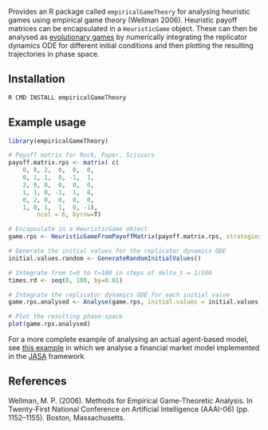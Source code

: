 
Provides an R package called `empiricalGameTheory` for analysing heuristic games 
using empirical game theory (Wellman 2006).  Heuristic payoff matrices
can be encapsulated in a `HeuristicGame` object.  These can then
be analysed as [evolutionary games](https://sphelps.net/teaching/egt.html)
by numerically integrating the replicator dynamics ODE for different
initial conditions and then plotting the resulting trajectories in phase space.

## Installation

~~~bash
R CMD INSTALL empiricalGameTheory
~~~

## Example usage

~~~R
library(empiricalGameTheory)

# Payoff matrix for Rock, Paper, Scissors
payoff.matrix.rps <- matrix( c(
	0, 0, 2,  0,  0,  0,
	0, 1, 1,  0, -1,  1,
	2, 0, 0,  0,  0,  0,
	1, 1, 0, -1,  1,  0,
	0, 2, 0,  0,  0,  0,
	1, 0, 1,  1,  0, -1),
	    ncol = 6, byrow=T)

# Encapsulate in a HeuristicGame object
game.rps <- HeuristicGameFromPayoffMatrix(payoff.matrix.rps, strategies = c('R', 'P', 'S'))

# Generate the initial values for the replicator dynamics ODE
initial.values.random <- GenerateRandomInitialValues()

# Integrate from t=0 to t=100 in steps of delta_t = 1/100
times.rd <- seq(0, 100, by=0.01)

# Integrate the replicator dynamics ODE for each initial value
game.rps.analysed <- Analyse(game.rps, initial.values = initial.values.random, times = times.rd)

# Plot the resulting phase-space
plot(game.rps.analysed)
~~~

For a more complete example of analysing an actual agent-based model, see [this example](http://jasa.sourceforge.net/abm-dynamics-knitr.html) in which we analyse a financial market model implemented in the [JASA](http://jasa.sourceforge.net) framework.

## References

Wellman, M. P. (2006). Methods for Empirical Game-Theoretic Analysis. In Twenty-First National Conference on Artificial Intelligence (AAAI-06) (pp. 1152–1155). Boston, Massachusetts.
